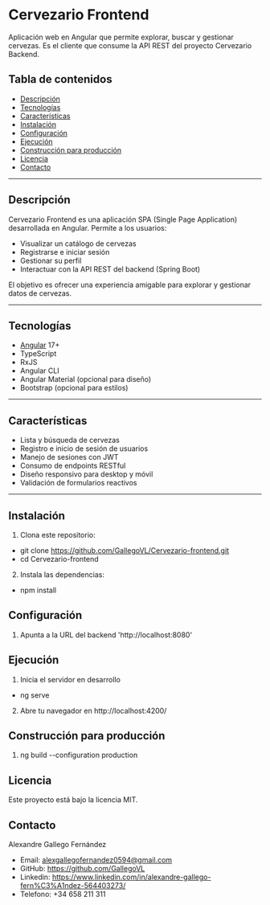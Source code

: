 # Cervezario Frontend

Aplicación web en Angular que permite explorar, buscar y gestionar cervezas. Es el cliente que consume la API REST del proyecto Cervezario Backend.

## Tabla de contenidos

- [Descripción](#-descripción)
- [Tecnologías](#️-tecnologías)
- [Características](#-características)
- [Instalación](#️-instalación)
- [Configuración](#-configuración)
- [Ejecución](#-ejecución)
- [Construcción para producción](#️-construcción-para-producción)
- [Licencia](#-licencia)
- [Contacto](#-contacto)

---

## Descripción

Cervezario Frontend es una aplicación SPA (Single Page Application) desarrollada en Angular. Permite a los usuarios:

- Visualizar un catálogo de cervezas
- Registrarse e iniciar sesión
- Gestionar su perfil
- Interactuar con la API REST del backend (Spring Boot)

El objetivo es ofrecer una experiencia amigable para explorar y gestionar datos de cervezas.

---

## Tecnologías

- [Angular](https://angular.io/) 17+
- TypeScript
- RxJS
- Angular CLI
- Angular Material (opcional para diseño)
- Bootstrap (opcional para estilos)

---

## Características

- Lista y búsqueda de cervezas
- Registro e inicio de sesión de usuarios
- Manejo de sesiones con JWT
- Consumo de endpoints RESTful
- Diseño responsivo para desktop y móvil
- Validación de formularios reactivos

---

## Instalación

1. Clona este repositorio:

- git clone https://github.com/GallegoVL/Cervezario-frontend.git
- cd Cervezario-frontend

2. Instala las dependencias:

- npm install

## Configuración 

1. Apunta a la URL del backend 'http://localhost:8080'

## Ejecución 

1. Inicia el servidor en desarrollo

- ng serve

2. Abre tu navegador en http://localhost:4200/

## Construcción para producción

1. ng build --configuration production

## Licencia

Este proyecto está bajo la licencia MIT.

## Contacto

  Alexandre Gallego Fernández
  - Email: alexgallegofernandez0594@gmail.com
  - GitHub: https://github.com/GallegoVL
  - Linkedin: https://www.linkedin.com/in/alexandre-gallego-fern%C3%A1ndez-564403273/
  - Telefono: +34 658 211 311
